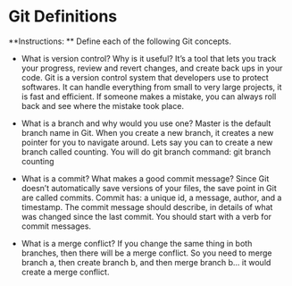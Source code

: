 # Git Definitions

**Instructions: ** Define each of the following Git concepts.

* What is version control?  Why is it useful? It’s a tool that lets you track your progress, review and revert changes, and create back ups in your code. Git is a version control system that developers use to protect softwares. It can handle everything from small to very large projects, it is fast and efficient. If someone makes a mistake, you can always roll back and see where the mistake took place.

* What is a branch and why would you use one? Master is the default branch name in Git. When you create a new branch, it creates a new pointer for you to navigate around. Lets say you can to create a new branch called counting. You will do git branch command: git branch counting

* What is a commit? What makes a good commit message?
Since Git doesn’t automatically save versions of your files, the save point in Git are called commits. Commit has: a unique id, a message, author, and a timestamp.
The commit message should describe, in details of what was changed since the last commit. You should start with a verb for commit messages.

* What is a merge conflict?
If you change the same thing in both branches, then there will be a merge conflict.
So you need to merge branch a, then create branch b, and then merge branch b... it would create a merge conflict.
